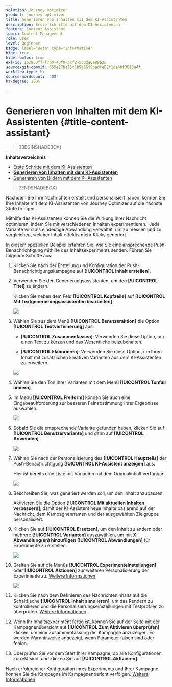 ```yaml
---
solution: Journey Optimizer
product: journey optimizer
title: Generieren von Inhalten mit dem KI-Assistenten
description: Erste Schritte mit dem KI-Assistenten
feature: Content Assistant
topic: Content Management
role: User
level: Beginner
badge: label="Beta" type="Informative"
hide: true
hidefromtoc: true
exl-id: 1b3930ff-f7b0-43f0-bcf2-5c3de0a88b25
source-git-commit: 559e17ba15c1b9b56f9badfe82f1de4bf3013a4f
workflow-type: ht
source-wordcount: '408'
ht-degree: 100%

---
```


# Generieren von Inhalten mit dem KI-Assistenten {#title-content-assistant}

>[!BEGINSHADEBOX]

**Inhaltsverzeichnis**

* [Erste Schritte mit dem KI-Assistenten](gs-generative.md)
* **[Generieren von Inhalten mit dem KI-Assistenten](generative-content.md)**
* [Generieren von Bildern mit dem KI-Assistenten](generative-image.md)

>[!ENDSHADEBOX]

Nachdem Sie Ihre Nachrichten erstellt und personalisiert haben, können Sie Ihre Inhalte mit dem KI-Assistenten von Journey Optimizer auf die nächste Stufe bringen.

Mithilfe des KI-Assistenten können Sie die Wirkung Ihrer Nachricht optimieren, indem Sie mit verschiedenen Inhalten experimentieren.  Jede Variante wird als eindeutige Abwandlung verwaltet, um zu messen und zu vergleichen, welcher Inhalt effektiv mehr Klicks generiert.

In diesem speziellen Beispiel erfahren Sie, wie Sie eine ansprechende Push-Benachrichtigung mithilfe des Inhaltsexperiments senden. Führen Sie folgende Schritte aus:

1. Klicken Sie nach der Erstellung und Konfiguration der Push-Benachrichtigungskampagne auf **[!UICONTROL Inhalt erstellen]**.

1. Verwenden Sie den Generierungsassistenten, um den **[!UICONTROL Titel]** zu ändern.

   Klicken Sie neben dem Feld **[!UICONTROL Kopfzeile]** auf **[!UICONTROL Mit Textgenerierungsassistenten bearbeiten]**.

   ![](assets/gen-ai-title-1.png)

1. Wählen Sie aus dem Menü **[!UICONTROL Benutzeraktion]** die Option **[!UICONTROL Textverfeinerung]** aus:

   * **[!UICONTROL Zusammenfassen]**: Verwenden Sie diese Option, um einen Text zu kürzen und das Wesentliche beizubehalten.

   * **[!UICONTROL Elaborieren]**: Verwenden Sie diese Option, um Ihren Inhalt mit zusätzlichen kreativen Varianten aus dem KI-Assistenten zu erweitern.

   ![](assets/gen-ai-title-2.png)

1. Wählen Sie den Ton Ihrer Varianten mit dem Menü **[!UICONTROL Tonfall ändern]**.

1. Im Menü **[!UICONTROL Freiform]** können Sie auch eine Eingabeaufforderung zur besseren Feinabstimmung Ihrer Ergebnisse auswählen.

   ![](assets/gen-ai-title-3.png)

1. Sobald Sie die entsprechende Variante gefunden haben, klicken Sie auf **[!UICONTROL Benutzervariante]** und dann auf **[!UICONTROL Anwenden]**.

   ![](assets/gen-ai-title-4.png)

1. Wählen Sie nach der Personalisierung des **[!UICONTROL Hauptteils]** der Push-Benachrichtigung **[!UICONTROL KI-Assistent anzeigen]** aus.

   Hier ist bereits eine Liste mit Varianten mit dem Originalinhalt verfügbar.

   ![](assets/gen-ai-title-5.png)

1. Beschreiben Sie, was generiert werden soll, um den Inhalt anzupassen.

   Aktivieren Sie die Option **[!UICONTROL Mit aktuellen Inhalten verbessern]**, damit der KI-Assistent neue Inhalte basierend auf der Nachricht, dem Kampagnennamen und der ausgewählten Zielgruppe personalisiert.

1. Klicken Sie auf **[!UICONTROL Ersetzen]**, um den Inhalt zu ändern oder mehrere **[!UICONTROL Varianten]** auszuwählen, um mit **X Abwandlung(en) hinzufügen** **[!UICONTROL Abwandlungen]** für Experimente zu erstellen.

   ![](assets/gen-ai-title-6.png)

1. Greifen Sie auf die Menüs **[!UICONTROL Experimenteinstellungen]** oder **[!UICONTROL Aktionen]** zur weiteren Personalisierung der Experimente zu. [Weitere Informationen](../campaigns/content-experiment.md)

   ![](assets/gen-ai-title-7.png)

1. Klicken Sie nach dem Definieren des Nachrichteninhalts auf die Schaltfläche **[!UICONTROL Inhalt simulieren]**, um das Rendern zu kontrollieren und die Personalisierungseinstellungen mit Testprofilen zu überprüfen. [Weitere Informationen](../content-management/preview-test.md)

1. Wenn Ihr Inhaltsexperiment fertig ist, können Sie auf der Seite mit der Kampagnenübersicht auf **[!UICONTROL Zum Aktivieren überprüfen]** klicken, um eine Zusammenfassung der Kampagne anzuzeigen. Es werden Warnhinweise angezeigt, wenn Parameter falsch sind oder fehlen.

1. Überprüfen Sie vor dem Start Ihrer Kampagne, ob alle Konfigurationen korrekt sind, und klicken Sie auf **[!UICONTROL Aktivieren]**.

Nach erfolgreicher Konfiguration Ihres Experiments und Ihrer Kampagne können Sie die Kampagne im Kampagnenbericht verfolgen. [Weitere Informationen](../reports/campaign-global-report.md#experimentation-report)
